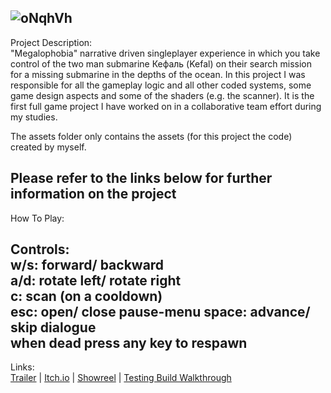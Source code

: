 ![oNqhVh](https://user-images.githubusercontent.com/59093470/156410078-91e13df9-a06f-41bb-9b59-1facaa2491c7.png)
----------

Project Description:  
"Megalophobia" narrative driven singleplayer experience in which you take control of the two man submarine Кефаль (Kefal) on their search mission for a missing submarine in the depths of the ocean. In this project I was responsible for all the gameplay logic and all other coded systems, some game design aspects and some of the shaders (e.g. the scanner).
It is the first full game project I have worked on in a collaborative team effort during my studies.

The assets folder only contains the assets (for this project the code) created by myself.

Please refer to the links below for further information on the project
----------
How To Play:

Controls:  
w/s: forward/ backward  
a/d: rotate left/ rotate right  
c: scan (on a cooldown)  
esc: open/ close pause-menu
space: advance/ skip dialogue  
when dead press any key to respawn  
----------
Links:  
<a href="https://www.youtube.com/watch?v=n0k5NkSPoXU">Trailer</a> | <a href="https://kantakerro.itch.io/megalophobia">Itch.io</a> | <a href="https://www.youtube.com/watch?v=FgJgqMjy5L4">Showreel</a> | <a href="https://www.youtube.com/watch?v=8MehPJkkKew">Testing Build Walkthrough</a>  
